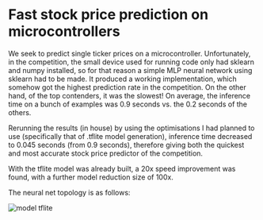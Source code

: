 # Fast stock price prediction on microcontrollers

We seek to predict single ticker prices on a microcontroller. Unfortunately, in the competition, the small device used for running code only had sklearn and numpy installed, so for that reason a simple MLP neural network using sklearn had to be made. It produced a working implementation, which somehow got the highest prediction rate in the competition. On the other hand, of the top contenders, it was the slowest! On average, the inference time on a bunch of examples was 0.9 seconds vs. the 0.2 seconds of the others. 

Rerunning the results (in house) by using the optimisations I had planned to use (specifically that of .tflite model generation), inference time decreased to 0.045 seconds (from 0.9 seconds), therefore giving both the quickest and most accurate stock price predictor of the competition.

With the tflite model was already built, a 20x speed improvement was found, with a further model reduction size of 100x.

The neural net topology is as follows:

![model tflite](https://user-images.githubusercontent.com/42357923/120664774-1f4f9080-c483-11eb-9f3b-398c0f793915.png)
